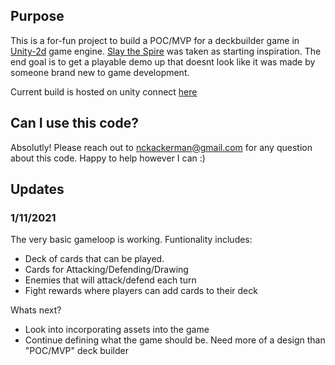 ## Purpose
This is a for-fun project to build a POC/MVP for a deckbuilder game in [Unity-2d](https://unity.com/solutions/2d) game engine. [Slay the Spire](https://store.steampowered.com/app/646570/Slay_the_Spire/) was taken as starting inspiration. The end goal is to get a playable demo up that doesnt look like it was made by someone brand new to game development.

Current build is hosted on unity connect [here](http://deck-builder-demo-nckackerman.s3-website-us-east-1.amazonaws.com/)

## Can I use this code?
Absolutly! Please reach out to nckackerman@gmail.com for any question about this code. Happy to help however I can :)

## Updates

### 1/11/2021 

The very basic gameloop is working. Funtionality includes:
- Deck of cards that can be played.
- Cards for Attacking/Defending/Drawing
- Enemies that will attack/defend each turn
- Fight rewards where players can add cards to their deck

Whats next?
- Look into incorporating assets into the game
- Continue defining what the game should be. Need more of a design than "POC/MVP" deck builder
